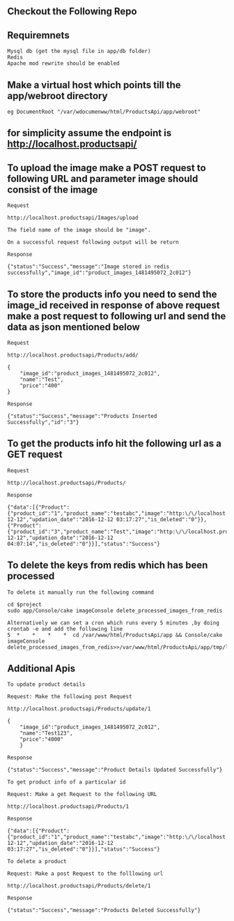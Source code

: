 ## Checkout the Following Repo
## Requiremnets
	Mysql db (get the mysql file in app/db folder)
	Redis
	Apache mod rewrite should be enabled


## Make a virtual host which points till the app/webroot directory
	eg DocumentRoot "/var/wdocumenww/html/ProductsApi/app/webroot"

## for simplicity assume the endpoint is http://localhost.productsapi/

## To upload the image make a POST request to following URL and parameter image should consist of the image

	Request
		
	http://localhost.productsapi/Images/upload

  	The field name of the image should be "image".
	
	On a successful request following output will be return 
	
	Response
	
	{"status":"Success","message":"Image stored in redis successfully","image_id":"product_images_1481495072_2c012"}

## To store the products info you need to send the image_id received in response of above request make a post request to following url and send the data  as json mentioned below


	Request
	
	http://localhost.productsapi/Products/add/
		
	{
		"image_id":"product_images_1481495072_2c012",
		"name":"Test",
		"price":"400"
	}

	Response
	
	{"status":"Success","message":"Products Inserted Successfully","id":"3"}


## To get the products info hit the following url as a GET request

	Request

	http://localhost.productsapi/Products/

	Response

	{"data":[{"Product":{"product_id":"1","product_name":"testabc","image":"http:\/\/localhost.productsapi\/img\/product_images_1481479749_2c012_actual_image.jpeg","image_256":"http:\/\/localhost.productsapi\/img\/product_images_1481479749_2c012_256_pixel_image.jpeg","image_512":"http:\/\/localhost.productsapi\/img\/product_images_1481479749_2c012_512_pixel_image.jpeg","price":"400","creation_date":"2016-12-12","updation_date":"2016-12-12 03:17:27","is_deleted":"0"}},{"Product":{"product_id":"3","product_name":"Test","image":"http:\/\/localhost.productsapi\/img\/product_images_1481495072_2c012_actual_image.jpeg","image_256":"http:\/\/localhost.productsapi\/img\/product_images_1481495072_2c012_256_pixel_image.jpeg","image_512":"http:\/\/localhost.productsapi\/img\/product_images_1481495072_2c012_512_pixel_image.jpeg","price":"400","creation_date":"2016-12-12","updation_date":"2016-12-12 04:07:14","is_deleted":"0"}}],"status":"Success"}
	
## To delete the keys from redis which has been processed

	To delete it manually run the following command
	
	cd $project
	sudo app/Console/cake imageConsole delete_processed_images_from_redis

	Alternatively we can set a cron which runs every 5 minutes ,by doing crontab -e and add the following line 
	5  *    *    *    *  cd /var/www/html/ProductsApi/app && Console/cake imageConsole delete_processed_images_from_redis>>/var/www/html/ProductsApi/app/tmp/logs/delete_processed_images_from_redis.log

## Additional Apis

	To update product details
	
	Request: Make the following post Request
	
	http://localhost.productsapi/Products/update/1
	
	{
		"image_id":"product_images_1481495072_2c012",
		"name":"Test123",
		"price":"4000"
		}
		
	Response

	{"status":"Success","message":"Product Details Updated Successfully"}

	To get product info of a particular id
	
	Request: Make a get Request to the following URL
	
	http://localhost.productsapi/Products/1

	Response

	{"data":[{"Product":{"product_id":"1","product_name":"testabc","image":"http:\/\/localhost.productsapi\/img\/product_images_1481479749_2c012_actual_image.jpeg","image_256":"http:\/\/localhost.productsapi\/img\/product_images_1481479749_2c012_256_pixel_image.jpeg","image_512":"http:\/\/localhost.productsapi\/img\/product_images_1481479749_2c012_512_pixel_image.jpeg","price":"400","creation_date":"2016-12-12","updation_date":"2016-12-12 03:17:27","is_deleted":"0"}}],"status":"Success"}

	To delete a product

	Request: Make a post Request to the folllowing url

	http://localhost.productsapi/Products/delete/1

	Response

	{"status":"Success","message":"Products Deleted Successfully"}



	
		
	


